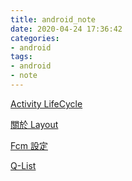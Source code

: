 ```yaml
---
title: android_note
date: 2020-04-24 17:36:42
categories:
- android
tags: 
- android
- note
---
```


[Activity LifeCycle](/android-lifecycle)

[關於 Layout](android-layout)

[Fcm 設定](/android-fcm-note)

[Q-List](/android-qlist)
